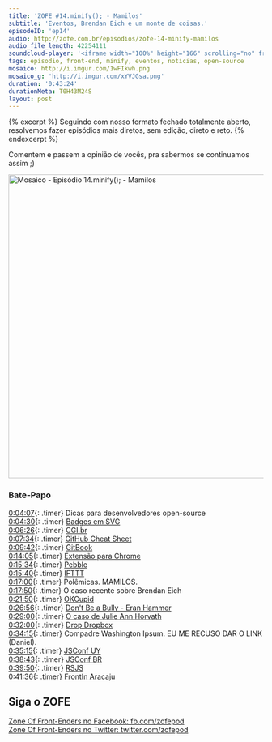 ```yaml
---
title: 'ZOFE #14.minify(); - Mamilos'
subtitle: 'Eventos, Brendan Eich e um monte de coisas.'
episodeID: 'ep14'
audio: http://zofe.com.br/episodios/zofe-14-minify-mamilos
audio_file_length: 42254111
soundcloud-player: '<iframe width="100%" height="166" scrolling="no" frameborder="no" src="https://w.soundcloud.com/player/?url=https%3A//api.soundcloud.com/tracks/155522556%3Fsecret_token%3Ds-UbRpK&amp;color=ff5500&amp;auto_play=false&amp;hide_related=true&amp;show_artwork=true&amp;show_comments=false&amp;show_user=false&amp;show_reposts=false"></iframe>'
tags: episodio, front-end, minify, eventos, noticias, open-source
mosaico: http://i.imgur.com/1wFIkwh.png
mosaico_g: 'http://i.imgur.com/xYVJGsa.png'
duration: '0:43:24'
durationMeta: T0H43M24S
layout: post
---
```


{% excerpt %}
Seguindo com nosso formato fechado totalmente aberto, resolvemos fazer episódios mais diretos, sem edição, direto e reto.
{% endexcerpt %}

Comentem e passem a opinião de vocês, pra sabermos se continuamos assim ;)

<img title="Mosaico - Episódio 14.minify(); - Mamilos" src="http://i.imgur.com/1wFIkwh.png" class="mosaico" alt="Mosaico - Episódio 14.minify(); - Mamilos" width="600" height="600">


### Bate-Papo

[0:04:07](#t=0:04:07){: .timer} Dicas para desenvolvedores open-source<br>
[0:04:30](#t=0:04:30){: .timer} [Badges em SVG](http://shields.io)<br>
[0:06:26](#t=0:6:26){: .timer} [CGI.br](http://cgi.br)<br>
[0:07:34](#t=0:7:34){: .timer} [GitHub Cheat Sheet](https://github.com/tiimgreen/github-cheat-sheet)<br>
[0:09:42](#t=0:9:42){: .timer} [GitBook](https://github.com/GitbookIO/gitbook)<br>
[0:14:05](#t=0:14:05){: .timer} [Extensão para Chrome](https://chrome.google.com/webstore/detail/github-notifier/lmjdlojahmbbcodnpecnjnmlddbkjhnn)<br>
[0:15:34](#t=0:15:35){: .timer} [Pebble](https://getpebble.com/)<br>
[0:15:40](#t=0:15:40){: .timer} [IFTTT](http://ifttt.com/)<br>
[0:17:00](#t=0:17:00){: .timer} Polêmicas. MAMILOS.<br>
[0:17:50](#t=0:17:50){: .timer} O caso recente sobre Brendan Eich<br>
[0:21:50](#t=0:21:50){: .timer} [OKCupid](http://www.theverge.com/2014/3/31/5568136/okcupid-asks-users-to-boycott-firefox-because-of-ceos-gay-rights)<br>
[0:26:56](#t=0:26:56){: .timer} [Don't Be a Bully - Eran Hammer](http://hueniverse.com/2014/03/26/dont-be-a-bully/)<br>
[0:29:00](#t=0:29:00){: .timer} [O caso de Julie Ann Horvath](http://techcrunch.com/2014/03/15/julie-ann-horvath-describes-sexism-and-intimidation-behind-her-github-exit/)<br>
[0:32:00](#t=0:32:00){: .timer} [Drop Dropbox](http://drop-dropbox.com)<br>
[0:34:15](#t=0:34:15){: .timer} Compadre Washington Ipsum. EU ME RECUSO DAR O LINK (Daniel).<br>
[0:35:15](#t=0:35:15){: .timer} [JSConf UY](http://jsconf.uy)<br>
[0:38:43](#t=0:38:43){: .timer} [JSConf BR](http://jsconfbr.org)<br>
[0:39:50](#t=0:39:50){: .timer} [RSJS](http://rsjs.org)<br>
[0:41:36](#t=0:41:36){: .timer} [FrontIn Aracaju](http://frontinaracaju.com.br/)<br>



## Siga o ZOFE

[Zone Of Front-Enders no Facebook: fb.com/zofepod](http://fb.com/zofepod/ "ZOFE no Facebook: fb.com/zofepod")<br>
[Zone Of Front-Enders no Twitter: twitter.com/zofepod](http://twitter.com/zofepod/ "ZOFE no Twitter")<br>
